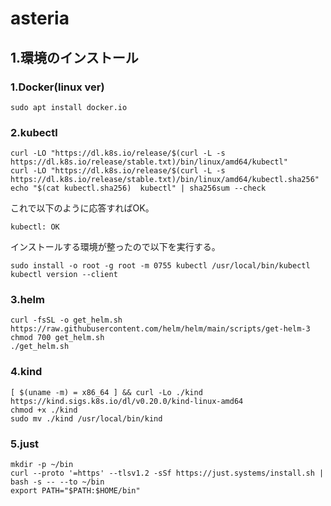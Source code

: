 # asteria

## 1.環境のインストール
### 1.Docker(linux ver)
```
sudo apt install docker.io
```
### 2.kubectl
```
curl -LO "https://dl.k8s.io/release/$(curl -L -s https://dl.k8s.io/release/stable.txt)/bin/linux/amd64/kubectl"
curl -LO "https://dl.k8s.io/release/$(curl -L -s https://dl.k8s.io/release/stable.txt)/bin/linux/amd64/kubectl.sha256"
echo "$(cat kubectl.sha256)  kubectl" | sha256sum --check
```
これで以下のように応答すればOK。
```
kubectl: OK
```
インストールする環境が整ったので以下を実行する。
```
sudo install -o root -g root -m 0755 kubectl /usr/local/bin/kubectl
kubectl version --client
```
### 3.helm
```
curl -fsSL -o get_helm.sh https://raw.githubusercontent.com/helm/helm/main/scripts/get-helm-3
chmod 700 get_helm.sh
./get_helm.sh
```
### 4.kind
```
[ $(uname -m) = x86_64 ] && curl -Lo ./kind https://kind.sigs.k8s.io/dl/v0.20.0/kind-linux-amd64
chmod +x ./kind
sudo mv ./kind /usr/local/bin/kind
```
### 5.just
```
mkdir -p ~/bin
curl --proto '=https' --tlsv1.2 -sSf https://just.systems/install.sh | bash -s -- --to ~/bin
export PATH="$PATH:$HOME/bin"
```

